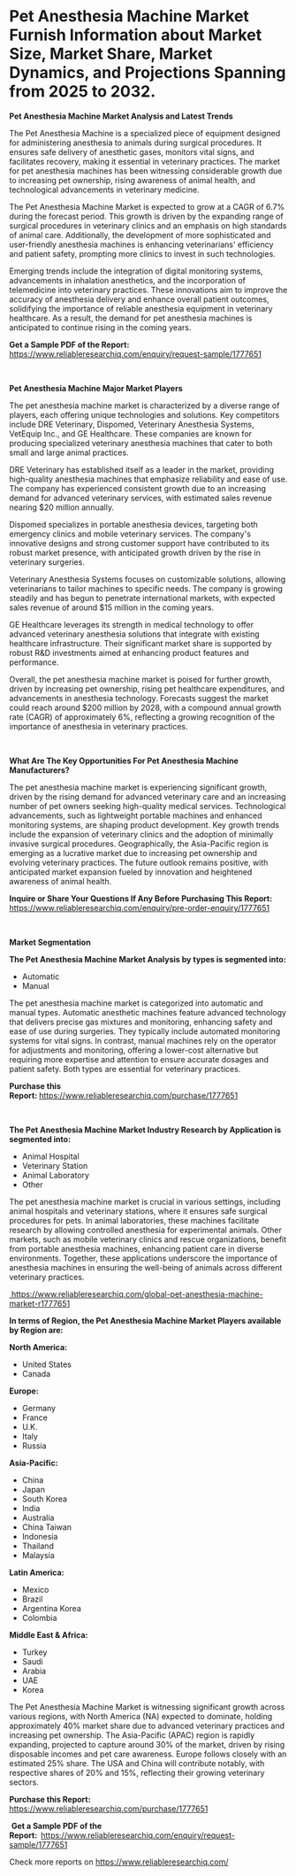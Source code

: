 <p><h1>Pet Anesthesia Machine Market Furnish Information about Market Size, Market Share, Market Dynamics, and Projections Spanning from 2025 to 2032.</h1></p><p><strong>Pet Anesthesia Machine Market Analysis and Latest Trends</strong></p>
<p><p>The Pet Anesthesia Machine is a specialized piece of equipment designed for administering anesthesia to animals during surgical procedures. It ensures safe delivery of anesthetic gases, monitors vital signs, and facilitates recovery, making it essential in veterinary practices. The market for pet anesthesia machines has been witnessing considerable growth due to increasing pet ownership, rising awareness of animal health, and technological advancements in veterinary medicine.</p><p>The Pet Anesthesia Machine Market is expected to grow at a CAGR of 6.7% during the forecast period. This growth is driven by the expanding range of surgical procedures in veterinary clinics and an emphasis on high standards of animal care. Additionally, the development of more sophisticated and user-friendly anesthesia machines is enhancing veterinarians' efficiency and patient safety, prompting more clinics to invest in such technologies.</p><p>Emerging trends include the integration of digital monitoring systems, advancements in inhalation anesthetics, and the incorporation of telemedicine into veterinary practices. These innovations aim to improve the accuracy of anesthesia delivery and enhance overall patient outcomes, solidifying the importance of reliable anesthesia equipment in veterinary healthcare. As a result, the demand for pet anesthesia machines is anticipated to continue rising in the coming years.</p></p>
<p><strong>Get a Sample PDF of the Report:&nbsp;</strong> <a href="https://www.reliableresearchiq.com/enquiry/request-sample/1777651?utm_campaign=2738&utm_medium=2&utm_source=Github&utm_content=ia&utm_term=05032025&utm_id=pet-anesthesia-machine">https://www.reliableresearchiq.com/enquiry/request-sample/1777651</a></p>
<p>&nbsp;</p>
<p><strong>Pet Anesthesia Machine Major Market Players</strong></p>
<p><p>The pet anesthesia machine market is characterized by a diverse range of players, each offering unique technologies and solutions. Key competitors include DRE Veterinary, Dispomed, Veterinary Anesthesia Systems, VetEquip Inc., and GE Healthcare. These companies are known for producing specialized veterinary anesthesia machines that cater to both small and large animal practices.</p><p>DRE Veterinary has established itself as a leader in the market, providing high-quality anesthesia machines that emphasize reliability and ease of use. The company has experienced consistent growth due to an increasing demand for advanced veterinary services, with estimated sales revenue nearing $20 million annually.</p><p>Dispomed specializes in portable anesthesia devices, targeting both emergency clinics and mobile veterinary services. The company's innovative designs and strong customer support have contributed to its robust market presence, with anticipated growth driven by the rise in veterinary surgeries.</p><p>Veterinary Anesthesia Systems focuses on customizable solutions, allowing veterinarians to tailor machines to specific needs. The company is growing steadily and has begun to penetrate international markets, with expected sales revenue of around $15 million in the coming years.</p><p>GE Healthcare leverages its strength in medical technology to offer advanced veterinary anesthesia solutions that integrate with existing healthcare infrastructure. Their significant market share is supported by robust R&D investments aimed at enhancing product features and performance.</p><p>Overall, the pet anesthesia machine market is poised for further growth, driven by increasing pet ownership, rising pet healthcare expenditures, and advancements in anesthesia technology. Forecasts suggest the market could reach around $200 million by 2028, with a compound annual growth rate (CAGR) of approximately 6%, reflecting a growing recognition of the importance of anesthesia in veterinary practices.</p></p>
<p>&nbsp;</p>
<p><strong>What Are The Key Opportunities For Pet Anesthesia Machine Manufacturers?</strong></p>
<p><p>The pet anesthesia machine market is experiencing significant growth, driven by the rising demand for advanced veterinary care and an increasing number of pet owners seeking high-quality medical services. Technological advancements, such as lightweight portable machines and enhanced monitoring systems, are shaping product development. Key growth trends include the expansion of veterinary clinics and the adoption of minimally invasive surgical procedures. Geographically, the Asia-Pacific region is emerging as a lucrative market due to increasing pet ownership and evolving veterinary practices. The future outlook remains positive, with anticipated market expansion fueled by innovation and heightened awareness of animal health.</p></p>
<p><strong>Inquire or Share Your Questions If Any Before Purchasing This Report:</strong> <a href="https://www.reliableresearchiq.com/enquiry/pre-order-enquiry/1777651?utm_campaign=2738&utm_medium=2&utm_source=Github&utm_content=ia&utm_term=05032025&utm_id=pet-anesthesia-machine">https://www.reliableresearchiq.com/enquiry/pre-order-enquiry/1777651</a></p>
<p>&nbsp;</p>
<p><strong>Market Segmentation</strong></p>
<p><strong>The Pet Anesthesia Machine Market Analysis by types is segmented into:</strong></p>
<p><ul><li>Automatic</li><li>Manual</li></ul></p>
<p><p>The pet anesthesia machine market is categorized into automatic and manual types. Automatic anesthetic machines feature advanced technology that delivers precise gas mixtures and monitoring, enhancing safety and ease of use during surgeries. They typically include automated monitoring systems for vital signs. In contrast, manual machines rely on the operator for adjustments and monitoring, offering a lower-cost alternative but requiring more expertise and attention to ensure accurate dosages and patient safety. Both types are essential for veterinary practices.</p></p>
<p><strong>Purchase this Report:&nbsp;</strong><a href="https://www.reliableresearchiq.com/purchase/1777651?utm_campaign=2738&utm_medium=2&utm_source=Github&utm_content=ia&utm_term=05032025&utm_id=pet-anesthesia-machine">https://www.reliableresearchiq.com/purchase/1777651</a></p>
<p>&nbsp;</p>
<p><strong>The Pet Anesthesia Machine Market Industry Research by Application is segmented into:</strong></p>
<p><ul><li>Animal Hospital</li><li>Veterinary Station</li><li>Animal Laboratory</li><li>Other</li></ul></p>
<p><p>The pet anesthesia machine market is crucial in various settings, including animal hospitals and veterinary stations, where it ensures safe surgical procedures for pets. In animal laboratories, these machines facilitate research by allowing controlled anesthesia for experimental animals. Other markets, such as mobile veterinary clinics and rescue organizations, benefit from portable anesthesia machines, enhancing patient care in diverse environments. Together, these applications underscore the importance of anesthesia machines in ensuring the well-being of animals across different veterinary practices.</p></p>
<p><a href="https://www.reliableresearchiq.com/global-pet-anesthesia-machine-market-r1777651?utm_campaign=2738&utm_medium=2&utm_source=Github&utm_content=ia&utm_term=05032025&utm_id=pet-anesthesia-machine">&nbsp;https://www.reliableresearchiq.com/global-pet-anesthesia-machine-market-r1777651</a></p>
<p><strong>In terms of Region, the Pet Anesthesia Machine Market Players available by Region are:</strong></p>
<p>
    <p> <strong> North America: </strong>
        <ul>
            <li>United States</li>
            <li>Canada</li>
        </ul>
        </p> 
    <p> <strong> Europe: </strong>
        <ul>
            <li>Germany</li>
            <li>France</li>
            <li>U.K.</li>
            <li>Italy</li>
            <li>Russia</li>
        </ul>
        </p> 
    <p> <strong> Asia-Pacific: </strong>
        <ul>
            <li>China</li>
            <li>Japan</li>
            <li>South Korea</li>
            <li>India</li>
            <li>Australia</li>
            <li>China Taiwan</li>
            <li>Indonesia</li>
            <li>Thailand</li>
            <li>Malaysia</li>
        </ul>
        </p> 
    <p> <strong> Latin America: </strong>
        <ul>
            <li>Mexico</li>
            <li>Brazil</li>
            <li>Argentina Korea</li>
            <li>Colombia</li>
        </ul>
        </p> 
    <p> <strong> Middle East & Africa: </strong>
        <ul>
            <li>Turkey</li>
            <li>Saudi</li>
            <li>Arabia</li>
            <li>UAE</li>
            <li>Korea</li>
        </ul>
    </p>
    </p>
<p><p>The Pet Anesthesia Machine Market is witnessing significant growth across various regions, with North America (NA) expected to dominate, holding approximately 40% market share due to advanced veterinary practices and increasing pet ownership. The Asia-Pacific (APAC) region is rapidly expanding, projected to capture around 30% of the market, driven by rising disposable incomes and pet care awareness. Europe follows closely with an estimated 25% share. The USA and China will contribute notably, with respective shares of 20% and 15%, reflecting their growing veterinary sectors.</p></p>
<p><strong>Purchase this Report: </strong><a href="https://www.reliableresearchiq.com/purchase/1777651?utm_campaign=2738&utm_medium=2&utm_source=Github&utm_content=ia&utm_term=05032025&utm_id=pet-anesthesia-machine">https://www.reliableresearchiq.com/purchase/1777651</a></p>
<p>&nbsp;<strong>Get a Sample PDF of the Report:&nbsp;&nbsp;</strong><a href="https://www.reliableresearchiq.com/enquiry/request-sample/1777651?utm_campaign=2738&utm_medium=2&utm_source=Github&utm_content=ia&utm_term=05032025&utm_id=pet-anesthesia-machine">https://www.reliableresearchiq.com/enquiry/request-sample/1777651</a></p>
<p><strong></strong></p>
<p>Check more reports on <a href="https://www.reliableresearchiq.com/?utm_campaign=2738&utm_medium=2&utm_source=Github&utm_content=ia&utm_term=05032025&utm_id=pet-anesthesia-machine">https://www.reliableresearchiq.com/</a></p>